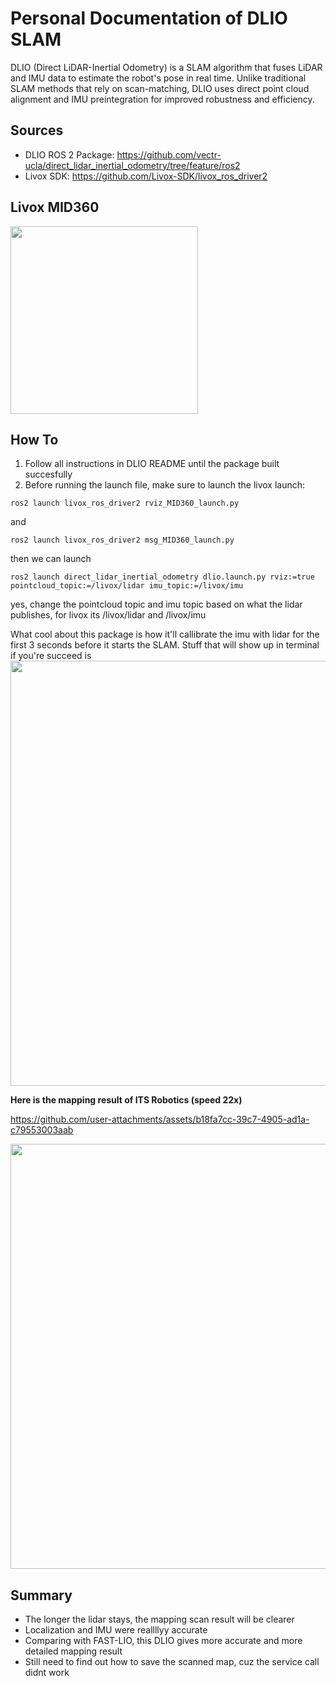 # Personal Documentation of DLIO SLAM
DLIO (Direct LiDAR-Inertial Odometry) is a SLAM algorithm that fuses LiDAR and IMU data to estimate the robot's pose in real time. Unlike traditional SLAM methods that rely on scan-matching, DLIO uses direct point cloud alignment and IMU preintegration for improved robustness and efficiency.   

## Sources
- DLIO ROS 2 Package: https://github.com/vectr-ucla/direct_lidar_inertial_odometry/tree/feature/ros2
- Livox SDK: https://github.com/Livox-SDK/livox_ros_driver2

## Livox MID360
<img src="https://github.com/user-attachments/assets/67184c80-0762-4687-a051-c554beff52eb" width="300">

## How To
1. Follow all instructions in DLIO README until the package built succesfully
2. Before running the launch file, make sure to launch the livox launch:
```
ros2 launch livox_ros_driver2 rviz_MID360_launch.py
```
and 
```
ros2 launch livox_ros_driver2 msg_MID360_launch.py
```
then we can launch  
```
ros2 launch direct_lidar_inertial_odometry dlio.launch.py rviz:=true pointcloud_topic:=/livox/lidar imu_topic:=/livox/imu
```
yes, change the pointcloud topic and imu topic based on what the lidar publishes, for livox its /livox/lidar and /livox/imu  

What cool about this package is how it'll callibrate the imu with lidar for the first 3 seconds before it starts the SLAM. Stuff that will show up in terminal if you're succeed is   
<img src="https://github.com/user-attachments/assets/42f015e5-31c0-4d00-9c23-719014fa8bd7" width="680">

**Here is the mapping result of ITS Robotics (speed 22x)**    


https://github.com/user-attachments/assets/b18fa7cc-39c7-4905-ad1a-c79553003aab



<img src="https://github.com/user-attachments/assets/7541b98d-8ea4-47c7-81c0-f6d235705db8" width="680">

## Summary
- The longer the lidar stays, the mapping scan result will be clearer
- Localization and IMU were reallllyy accurate
- Comparing with FAST-LIO, this DLIO gives more accurate and more detailed mapping result
- Still need to find out how to save the scanned map, cuz the service call didnt work


